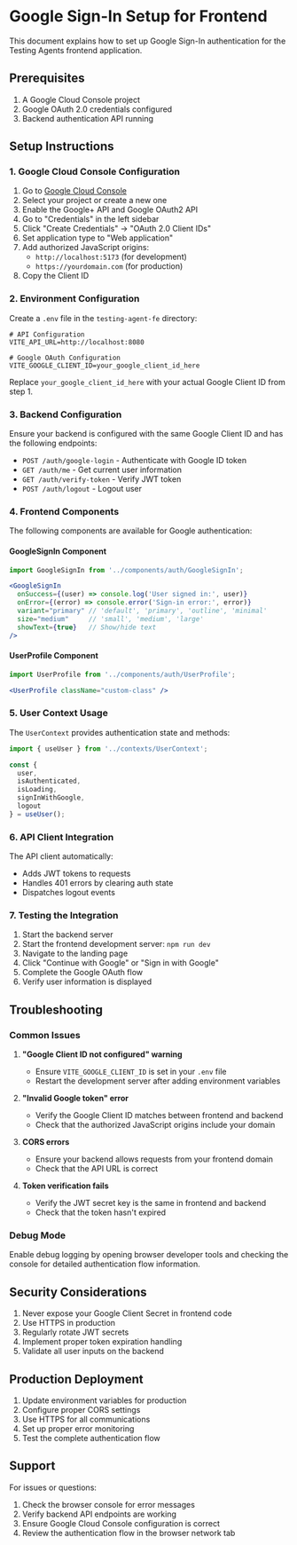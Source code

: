 # Google Sign-In Setup for Frontend

This document explains how to set up Google Sign-In authentication for the Testing Agents frontend application.

## Prerequisites

1. A Google Cloud Console project
2. Google OAuth 2.0 credentials configured
3. Backend authentication API running

## Setup Instructions

### 1. Google Cloud Console Configuration

1. Go to [Google Cloud Console](https://console.cloud.google.com/)
2. Select your project or create a new one
3. Enable the Google+ API and Google OAuth2 API
4. Go to "Credentials" in the left sidebar
5. Click "Create Credentials" → "OAuth 2.0 Client IDs"
6. Set application type to "Web application"
7. Add authorized JavaScript origins:
   - `http://localhost:5173` (for development)
   - `https://yourdomain.com` (for production)
8. Copy the Client ID

### 2. Environment Configuration

Create a `.env` file in the `testing-agent-fe` directory:

```env
# API Configuration
VITE_API_URL=http://localhost:8080

# Google OAuth Configuration
VITE_GOOGLE_CLIENT_ID=your_google_client_id_here
```

Replace `your_google_client_id_here` with your actual Google Client ID from step 1.

### 3. Backend Configuration

Ensure your backend is configured with the same Google Client ID and has the following endpoints:

- `POST /auth/google-login` - Authenticate with Google ID token
- `GET /auth/me` - Get current user information
- `GET /auth/verify-token` - Verify JWT token
- `POST /auth/logout` - Logout user

### 4. Frontend Components

The following components are available for Google authentication:

#### GoogleSignIn Component
```jsx
import GoogleSignIn from '../components/auth/GoogleSignIn';

<GoogleSignIn
  onSuccess={(user) => console.log('User signed in:', user)}
  onError={(error) => console.error('Sign-in error:', error)}
  variant="primary" // 'default', 'primary', 'outline', 'minimal'
  size="medium"     // 'small', 'medium', 'large'
  showText={true}   // Show/hide text
/>
```

#### UserProfile Component
```jsx
import UserProfile from '../components/auth/UserProfile';

<UserProfile className="custom-class" />
```

### 5. User Context Usage

The `UserContext` provides authentication state and methods:

```jsx
import { useUser } from '../contexts/UserContext';

const { 
  user, 
  isAuthenticated, 
  isLoading, 
  signInWithGoogle, 
  logout 
} = useUser();
```

### 6. API Client Integration

The API client automatically:
- Adds JWT tokens to requests
- Handles 401 errors by clearing auth state
- Dispatches logout events

### 7. Testing the Integration

1. Start the backend server
2. Start the frontend development server: `npm run dev`
3. Navigate to the landing page
4. Click "Continue with Google" or "Sign in with Google"
5. Complete the Google OAuth flow
6. Verify user information is displayed

## Troubleshooting

### Common Issues

1. **"Google Client ID not configured" warning**
   - Ensure `VITE_GOOGLE_CLIENT_ID` is set in your `.env` file
   - Restart the development server after adding environment variables

2. **"Invalid Google token" error**
   - Verify the Google Client ID matches between frontend and backend
   - Check that the authorized JavaScript origins include your domain

3. **CORS errors**
   - Ensure your backend allows requests from your frontend domain
   - Check that the API URL is correct

4. **Token verification fails**
   - Verify the JWT secret key is the same in frontend and backend
   - Check that the token hasn't expired

### Debug Mode

Enable debug logging by opening browser developer tools and checking the console for detailed authentication flow information.

## Security Considerations

1. Never expose your Google Client Secret in frontend code
2. Use HTTPS in production
3. Regularly rotate JWT secrets
4. Implement proper token expiration handling
5. Validate all user inputs on the backend

## Production Deployment

1. Update environment variables for production
2. Configure proper CORS settings
3. Use HTTPS for all communications
4. Set up proper error monitoring
5. Test the complete authentication flow

## Support

For issues or questions:
1. Check the browser console for error messages
2. Verify backend API endpoints are working
3. Ensure Google Cloud Console configuration is correct
4. Review the authentication flow in the browser network tab
